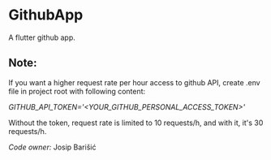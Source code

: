 # GithubApp

A flutter github app.

## Note:

If you want a higher request rate per hour access to github API, create .env file in project root with following content:

*GITHUB_API_TOKEN='<YOUR_GITHUB_PERSONAL_ACCESS_TOKEN>'*


Without the token, request rate is limited to 10 requests/h, and with it, it's 30 requests/h.

*Code owner:* Josip Barišić
